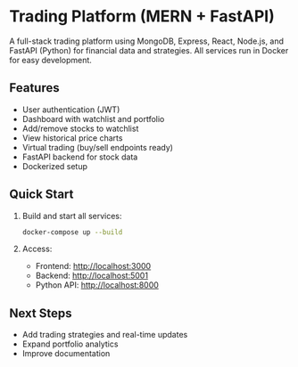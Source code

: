 # Trading Platform (MERN + FastAPI)

A full-stack trading platform using MongoDB, Express, React, Node.js, and FastAPI (Python) for financial data and strategies. All services run in Docker for easy development.

## Features

- User authentication (JWT)
- Dashboard with watchlist and portfolio
- Add/remove stocks to watchlist
- View historical price charts
- Virtual trading (buy/sell endpoints ready)
- FastAPI backend for stock data
- Dockerized setup

## Quick Start

1. Build and start all services:

   ```sh
   docker-compose up --build
   ```

2. Access:

   - Frontend: [http://localhost:3000](http://localhost:3000)
   - Backend: [http://localhost:5001](http://localhost:5001)
   - Python API: [http://localhost:8000](http://localhost:8000)

## Next Steps

- Add trading strategies and real-time updates
- Expand portfolio analytics
- Improve documentation